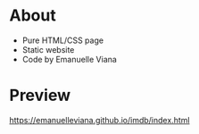 # About
- Pure HTML/CSS page 
- Static website
- Code by Emanuelle Viana

# Preview
https://emanuelleviana.github.io/imdb/index.html
